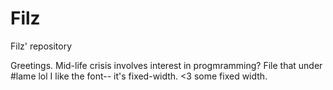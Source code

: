# Filz
Filz' repository

Greetings.  Mid-life crisis involves interest in progmramming?  File that under #lame lol
I like the font-- it's fixed-width.  <3 some fixed width.
